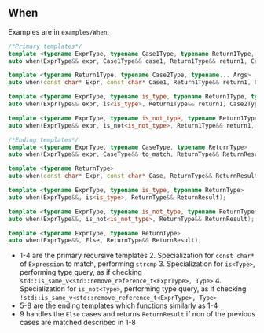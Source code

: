 ## When
Examples are in `examples/When`.
```cpp
/*Primary templates*/
template <typename ExprType, typename Case1Type, typename Return1Type, typename Case2Type, typename... Args>
auto when(ExprType&& expr, Case1Type&& case1, Return1Type&& return1, Case2Type&& case2, Args&&... args);    //1

template <typename Return1Type, typename Case2Type, typename... Args>
auto when(const char* Expr, const char* Case1, Return1Type&& return1, Case2Type&& case2, Args&&... args);   //2

template <typename ExprType, typename is_type, typename Return1Type, typename Case2Type, typename... Args>
auto when(ExprType&& expr, is<is_type>, Return1Type&& return1, Case2Type&& case2, Args... args);            //3

template <typename ExprType, typename is_not_type, typename Return1Type, typename Case2Type, typename... Args>
auto when(ExprType&& expr, is_not<is_not_type>, Return1Type&& return1, Case2Type&& case2, Args... args);    //4

/*Ending templates*/
template <typename ExprType, typename CaseType, typename ReturnType>
auto when(ExprType&& expr, CaseType&& to_match, ReturnType&& ReturnResult);                                 //5

template <typename ReturnType>
auto when(const char* Expr, const char* Case, ReturnType&& ReturnResult);                                   //6

template <typename ExprType, typename is_type, typename ReturnType>
auto when(ExprType&&, is<is_type>, ReturnType&& ReturnResult);                                              //7

template <typename ExprType, typename is_not_type, typename ReturnType>
auto when(ExprType&&, is_not<is_not_type>, ReturnType&& ReturnResult);                                      //8

template <typename ExprType, typename ReturnType>
auto when(ExprType&&, Else, ReturnType&& ReturnResult);                                                     //9
```
- 1-4 are the primary recursive templates
   2. Specialization for ``const char*`` of ``Expression`` to match, performing ``strcmp``
   3. Specialization for ``is<Type>``, performing type query, as if checking ``std::is_same_v<std::remove_reference_t<ExprType>, Type>``
   4. Specialization for ``is_not<Type>``, performing type query, as if checking ``!std::is_same_v<std::remove_reference_t<ExprType>, Type>``
- 5-8 are the ending templates which functions similarly as 1-4
- 9 handles the ``Else`` cases and returns ``ReturnResult`` if non of the previous cases are matched described in 1-8
